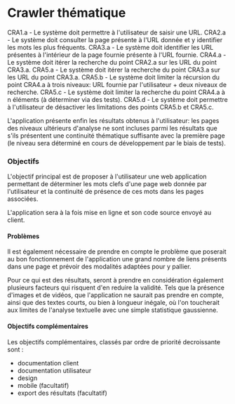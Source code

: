 # Crawler thématique

CRA1.a - Le système doit permettre à l'utilisateur de saisir une URL.
CRA2.a - Le système doit consulter la page présente à l'URL donnée et y identifier les mots les plus fréquents.
CRA3.a - Le système doit identifier les URL présentes à l'intérieur de la page fournie présente à l'URL fournie.
CRA4.a - Le système doit itérer la recherche du point CRA2.a sur les URL du point CRA3.a.
CRA5.a - Le système doit itérer la recherche du point CRA3.a sur les URL du point CRA3.a.
CRA5.b - Le système doit limiter la récursion du point CRA4.a à trois niveaux: URL fournie par l'utilisateur + deux niveaux de recherche.
CRA5.c - Le système doit limiter la recherche du point CRA4.a à n éléments (à déterminer via des tests).
CRA5.d - Le système doit permettre à l'utilisateur de désactiver les limitations des points CRA5.b et CRA5.c.


L'application présente enfin les résultats obtenus à l'utilisateur: les pages des niveaux ultérieurs d'analyse ne sont incluses parmi les résultats que s'ils présentent une continuité thématique suffisante avec la première page (le niveau sera déterminé en cours de développement par le biais de tests).

### Objectifs

L'objectif principal est de proposer à l'utilisateur une web application permettant de déterminer les mots clefs d'une page web donnée par l'utilisateur et la continuité de présence de ces mots dans les pages associées.

L'application sera à la fois mise en ligne et son code source envoyé au client.

#### Problèmes

Il est également nécessaire de prendre en compte le problème que poserait au bon fonctionnement de l'application une grand nombre de liens présents dans une page et prévoir des modalités adaptées pour y pallier.

Pour ce qui est des résultats, seront à prendre en considération également plusieurs facteurs qui risquent d'en reduire la validité. Tels que la présence d'images et de vidéos, que l'application ne saurait pas prendre en compte, ainsi que des textes courts, ou bien à longueur inégale, où l'on toucherait aux limites de l'analyse textuelle avec une simple statistique gaussienne.


#### Objectifs complémentaires

Les objectifs complémentaires, classés par ordre de priorité decroissante sont :

* documentation client
* documentation utilisateur
* design
* mobile (facultatif)
* export des résultats (facultatif)

